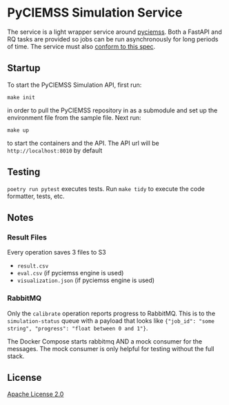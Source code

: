 # PyCIEMSS Simulation Service

The service is a light wrapper service around [pyciemss](https://github.com/ciemss/pyciemss).
Both a FastAPI and RQ tasks are provided so jobs can be run asynchronously for long periods
of time. The service must also [conform to this spec](https://github.com/DARPA-ASKEM/simulation-api-spec).

## Startup

To start the PyCIEMSS Simulation API, first run: 

`make init`

in order to pull the PyCIEMSS repository in as a submodule and set up the environment file from the sample file. Next run:

`make up`

to start the containers and the API. The API url will be `http://localhost:8010` by default 

## Testing

`poetry run pytest` executes tests. Run `make tidy` to execute the code formatter, tests, etc.

## Notes

### Result Files
Every operation saves 3 files to S3
- `result.csv`
- `eval.csv` (if pyciemss engine is used)
- `visualization.json` (if pyciemss engine is used)

### RabbitMQ
Only the `calibrate` operation reports progress to RabbitMQ. This is to 
the `simulation-status` queue with a payload that looks like `{"job_id": "some string", "progress": "float between 0 and 1"}`.

The Docker Compose starts rabbitmq AND a mock consumer for the messages. The 
mock consumer is only helpful for testing without the full stack. 


## License

[Apache License 2.0](LICENSE)
